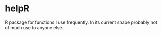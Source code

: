 # helpR
R package for functions I use frequently. In its current shape probably not of
much use to anyone else.
